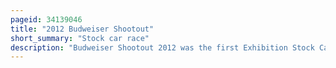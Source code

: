 ```yaml
---
pageid: 34139046
title: "2012 Budweiser Shootout"
short_summary: "Stock car race"
description: "Budweiser Shootout 2012 was the first Exhibition Stock Car Race of the Nascar Sprint Cup Series 2012. The 34th annual Budweiser Shootout was held on 18 february 2012 at daytona international Speedway in daytona Beach Florida before a Crowd of 82000 People. The 82-lap Race was won by kyle Busch of Joe Gibbs racing Team. It was Busch's first Victory in the Event stewart-haas Racing Driver tony Stewart was second with richard Petty Motorsports racer Marcos ambrose third."
---
```

